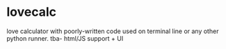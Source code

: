 # lovecalc
love calculator with poorly-written code used on terminal line or any other python runner. 
tba- html/JS support + UI 
